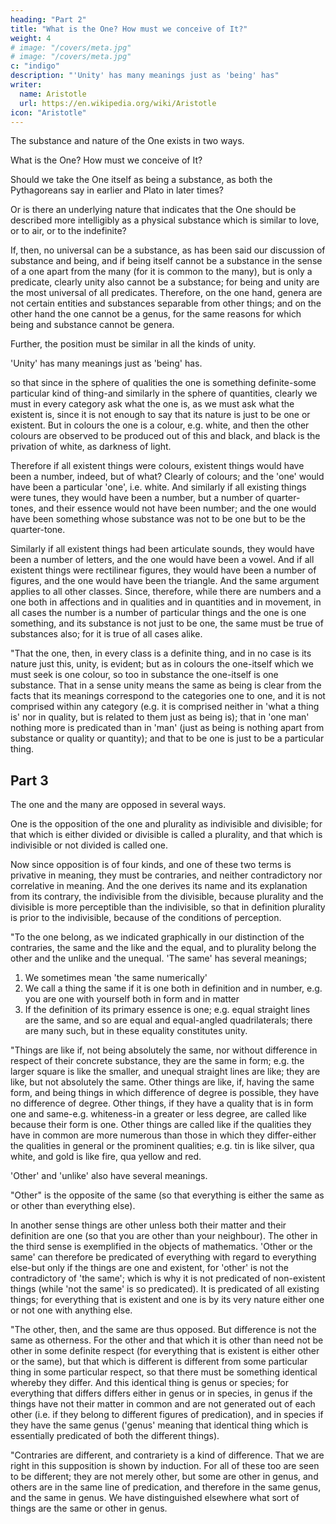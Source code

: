 ```yaml
---
heading: "Part 2"
title: "What is the One? How must we conceive of It?"
weight: 4
# image: "/covers/meta.jpg"
# image: "/covers/meta.jpg"
c: "indigo"
description: "'Unity' has many meanings just as 'being' has"
writer:
  name: Aristotle 
  url: https://en.wikipedia.org/wiki/Aristotle
icon: "Aristotle"
---
```




The substance and nature of the One exists in two ways.

What is the One? How must we conceive of It?

Should we take the One itself as being a substance, as both the Pythagoreans say in earlier and Plato in later times?

Or is there an underlying nature that indicates that the One should be described more intelligibly as a physical substance which is similar to love, or to air, or to the indefinite?

If, then, no universal can be a substance, as has been said our discussion of substance and being, and if being itself cannot be a substance in the sense of a one apart from the many (for it is common to the many), but is only a predicate, clearly unity also cannot be a substance; for being and unity are the most universal of all predicates. Therefore, on the one hand, genera are not certain entities and substances separable from other things; and on the other hand the one cannot be a genus, for the same reasons for which being and substance cannot be genera.

Further, the position must be similar in all the kinds of unity. 

'Unity' has many meanings just as 'being' has. 

so that since in the sphere of qualities the one is something definite-some particular kind of thing-and similarly in the sphere of quantities, clearly we must in every category ask what the one is, as we must ask what the existent is, since it is not enough to say that its nature is just to be one or existent. But in colours the one is a colour, e.g. white, and then the other colours are observed to be produced out of this and black, and black is the privation of white, as darkness of light. 

Therefore if all existent things were colours, existent things would have been a number, indeed, but of what? Clearly of colours; and the 'one' would have been a particular 'one', i.e. white. And similarly if all existing things were tunes, they would have been a number, but a number of quarter-tones, and their essence would not have been number; and the one would have been something whose substance was not to be one but to be the quarter-tone.

Similarly if all existent things had been articulate sounds, they would have been a number of letters, and the one would have been a vowel. And if all existent things were rectilinear figures, they would have been a number of figures, and the one would have been the triangle. And the same argument applies to all other classes. Since, therefore, while there are numbers and a one both in affections and in qualities and in quantities and in movement, in all cases the number is a number of particular things and the one is one something, and its substance is not just to be one, the same must be true of substances also; for it is true of all cases alike.

"That the one, then, in every class is a definite thing, and in no case is its nature just this, unity, is evident; but as in colours the one-itself which we must seek is one colour, so too in substance the one-itself is one substance. That in a sense unity means the same as being is clear from the facts that its meanings correspond to the categories one to one, and it is not comprised within any category (e.g. it is comprised neither in 'what a thing is' nor in quality, but is related to them just as being is); that in 'one man' nothing more is predicated than in 'man' (just as being is nothing apart from substance or quality or quantity); and that to be one is just to be a particular thing.



## Part 3

The one and the many are opposed in several ways. 

One is the opposition of the one and plurality as indivisible and divisible; for that which is either divided or divisible is called a plurality, and that which is indivisible or not divided is called one. 

Now since opposition is of four kinds, and one of these two terms is privative in meaning, they must be contraries, and neither contradictory nor correlative in meaning. And the one derives its name and its explanation from its contrary, the indivisible from the divisible, because plurality and the divisible is more perceptible than the indivisible, so that in definition plurality is prior to the indivisible, because of the conditions of perception.

"To the one belong, as we indicated graphically in our distinction of the contraries, the same and the like and the equal, and to plurality belong the other and the unlike and the unequal. 'The same' has several meanings;

1. We sometimes mean 'the same numerically'
2. We call a thing the same if it is one both in definition and in number, e.g. you are one with yourself both in form and in matter
3. If the definition of its primary essence is one; e.g. equal straight lines are the same, and so are equal and equal-angled quadrilaterals; there are many such, but in these equality constitutes unity.

"Things are like if, not being absolutely the same, nor without difference in respect of their concrete substance, they are the same in form; e.g. the larger square is like the smaller, and unequal straight lines are like; they are like, but not absolutely the same. Other things are like, if, having the same form, and being things in which difference of degree is possible, they have no difference of degree. Other things, if they have a quality that is in form one and same-e.g. whiteness-in a greater or less degree, are called like because their form is one. Other things are called like if the qualities they have in common are more numerous than those in which they differ-either the qualities in general or the prominent qualities; e.g. tin is like silver, qua white, and gold is like fire, qua yellow and red.

'Other' and 'unlike' also have several meanings. 

"Other" is the opposite of the same (so that everything is either the same as or other than everything else). 

In another sense things are other unless both their matter and their definition are one (so that you are other than your neighbour). The other in the third sense is exemplified in the objects of mathematics. 'Other or the same' can therefore be predicated of everything with regard to everything else-but only if the things are one and existent, for 'other' is not the contradictory of 'the same'; which is why it is not predicated of non-existent things (while 'not the same' is so predicated). It is predicated of all existing things; for everything that is existent and one is by its very nature either one or not one with anything else.

"The other, then, and the same are thus opposed. But difference is not the same as otherness. For the other and that which it is other than need not be other in some definite respect (for everything that is existent is either other or the same), but that which is different is different from some particular thing in some particular respect, so that there must be something identical whereby they differ. And this identical thing is genus or species; for everything that differs differs either in genus or in species, in genus if the things have not their matter in common and are not generated out of each other (i.e. if they belong to different figures of predication), and in species if they have the same genus ('genus' meaning that identical thing which is essentially predicated of both the different things).

"Contraries are different, and contrariety is a kind of difference. That we are right in this supposition is shown by induction. For all of these too are seen to be different; they are not merely other, but some are other in genus, and others are in the same line of predication, and therefore in the same genus, and the same in genus. We have distinguished elsewhere what sort of things are the same or other in genus.

